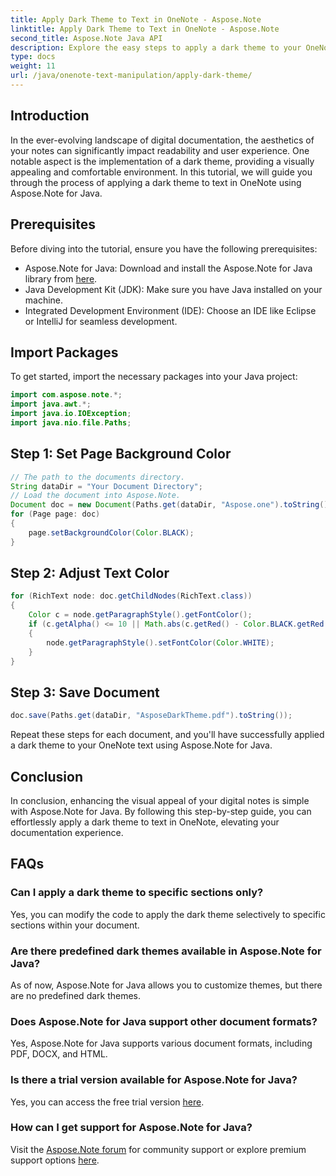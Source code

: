 ```yaml
---
title: Apply Dark Theme to Text in OneNote - Aspose.Note
linktitle: Apply Dark Theme to Text in OneNote - Aspose.Note
second_title: Aspose.Note Java API
description: Explore the easy steps to apply a dark theme to your OneNote text using Aspose.Note for Java. Elevate your digital documentation experience effortlessly.
type: docs
weight: 11
url: /java/onenote-text-manipulation/apply-dark-theme/
---
```

## Introduction
In the ever-evolving landscape of digital documentation, the aesthetics of your notes can significantly impact readability and user experience. One notable aspect is the implementation of a dark theme, providing a visually appealing and comfortable environment. In this tutorial, we will guide you through the process of applying a dark theme to text in OneNote using Aspose.Note for Java.
## Prerequisites
Before diving into the tutorial, ensure you have the following prerequisites:
- Aspose.Note for Java: Download and install the Aspose.Note for Java library from [here](https://releases.aspose.com/note/java/).
- Java Development Kit (JDK): Make sure you have Java installed on your machine.
- Integrated Development Environment (IDE): Choose an IDE like Eclipse or IntelliJ for seamless development.
## Import Packages
To get started, import the necessary packages into your Java project:
```java
import com.aspose.note.*;
import java.awt.*;
import java.io.IOException;
import java.nio.file.Paths;
```
## Step 1: Set Page Background Color
```java
// The path to the documents directory.
String dataDir = "Your Document Directory";
// Load the document into Aspose.Note.
Document doc = new Document(Paths.get(dataDir, "Aspose.one").toString());
for (Page page: doc)
{
    page.setBackgroundColor(Color.BLACK);
}
```
## Step 2: Adjust Text Color
```java
for (RichText node: doc.getChildNodes(RichText.class))
{
    Color c = node.getParagraphStyle().getFontColor();
    if (c.getAlpha() <= 10 || Math.abs(c.getRed() - Color.BLACK.getRed()) + Math.abs(c.getGreen() - Color.BLACK.getGreen()) + Math.abs(c.getBlue() - Color.BLACK.getBlue()) <= 30)
    {
        node.getParagraphStyle().setFontColor(Color.WHITE);
    }
}
```
## Step 3: Save Document
```java
doc.save(Paths.get(dataDir, "AsposeDarkTheme.pdf").toString());
```
Repeat these steps for each document, and you'll have successfully applied a dark theme to your OneNote text using Aspose.Note for Java.
## Conclusion
In conclusion, enhancing the visual appeal of your digital notes is simple with Aspose.Note for Java. By following this step-by-step guide, you can effortlessly apply a dark theme to text in OneNote, elevating your documentation experience.
## FAQs
### Can I apply a dark theme to specific sections only?
Yes, you can modify the code to apply the dark theme selectively to specific sections within your document.
### Are there predefined dark themes available in Aspose.Note for Java?
As of now, Aspose.Note for Java allows you to customize themes, but there are no predefined dark themes.
### Does Aspose.Note for Java support other document formats?
Yes, Aspose.Note for Java supports various document formats, including PDF, DOCX, and HTML.
### Is there a trial version available for Aspose.Note for Java?
Yes, you can access the free trial version [here](https://releases.aspose.com/).
### How can I get support for Aspose.Note for Java?
Visit the [Aspose.Note forum](https://forum.aspose.com/c/note/28) for community support or explore premium support options [here](https://purchase.aspose.com/temporary-license/).
